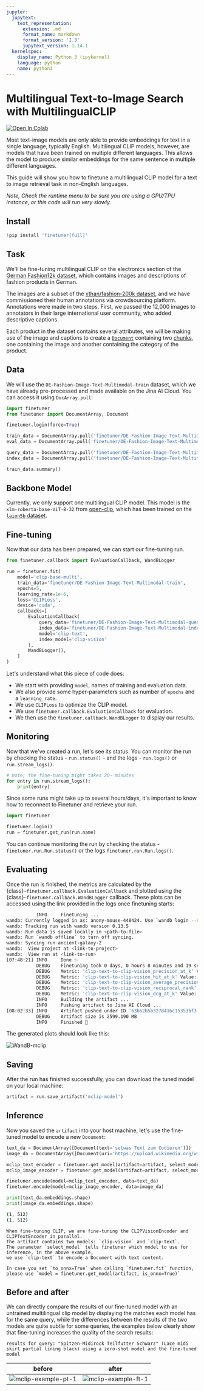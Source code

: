 ```yaml
---
jupyter:
  jupytext:
    text_representation:
      extension: .md
      format_name: markdown
      format_version: '1.3'
      jupytext_version: 1.14.1
  kernelspec:
    display_name: Python 3 (ipykernel)
    language: python
    name: python3
---
```


<!-- #region id="72867ba9-6a8c-4b14-acbf-487ea0a61836" -->
# Multilingual Text-to-Image Search with MultilingualCLIP

<a href="https://colab.research.google.com/drive/10Wldbu0Zugj7NmQyZwZzuorZ6SSAhtIo"><img alt="Open In Colab" src="https://colab.research.google.com/assets/colab-badge.svg"></a>

<!-- #endregion -->

<!-- #region id="f576573b-a48f-4790-817d-e99f8bd28fd0" -->
Most text-image models are only able to provide embeddings for text in a single language, typically English. Multilingual CLIP models, however, are models that have been trained on multiple different languages. This allows the model to produce similar embeddings for the same sentence in multiple different languages.  

This guide will show you how to finetune a multilingual CLIP model for a text to image retrieval task in non-English languages.

*Note, Check the runtime menu to be sure you are using a GPU/TPU instance, or this code will run very slowly.*

<!-- #endregion -->

<!-- #region id="ed1e7d55-a458-4dfd-8f4c-eeb02521c221" -->
## Install
<!-- #endregion -->

```python id="9261d0a7-ad6d-461f-bdf7-54e9804cc45d"
!pip install 'finetuner[full]'
```

<!-- #region id="11f13ad8-e0a7-4ba6-b52b-f85dd221db0f" -->
## Task
<!-- #endregion -->

<!-- #region id="ed1f88d4-f140-48d4-9d20-00e628c73e38" -->
We'll be fine-tuning multilingual CLIP on the electronics section of the [German Fashion12k dataset](https://github.com/Toloka/Fashion12K_german_queries), which contains images and descriptions of fashion products in German.

The images are a subset of the [xthan/fashion-200k dataset](https://github.com/xthan/fashion-200k), and we have commissioned their human annotations via crowdsourcing platform. Annotations were made in two steps.  First, we passed the 12,000 images to annotators in their large international user community, who added descriptive captions.

Each product in the dataset contains several attributes, we will be making use of the image and captions to create a [`Document`](https://docarray.jina.ai/fundamentals/document/#document) containing two [chunks](https://docarray.jina.ai/fundamentals/document/nested/#nested-structure), one containing the image and another containing the category of the product.
<!-- #endregion -->

<!-- #region id="2a40f0b1-7272-4ae6-9d0a-f5c8d6d534d8" -->
## Data
We will use the `DE-Fashion-Image-Text-Multimodal-train` dataset, which we have already pre-processed and made available on the Jina AI Cloud. You can access it using `DocArray.pull`:
<!-- #endregion -->

```python id="4420a4ac-531a-4db3-af75-ebb58d8f828b"
import finetuner
from finetuner import DocumentArray, Document

finetuner.login(force=True)
```

```python id="bab5c3fb-ee75-4818-bd18-23c7a5983e1b"
train_data = DocumentArray.pull('finetuner/DE-Fashion-Image-Text-Multimodal-train', show_progress=True)
eval_data = DocumentArray.pull('finetuner/DE-Fashion-Image-Text-Multimodal-test', show_progress=True)

query_data = DocumentArray.pull('finetuner/DE-Fashion-Image-Text-Multimodal-query', show_progress=True)
index_data = DocumentArray.pull('finetuner/DE-Fashion-Image-Text-Multimodal-index', show_progress=True)

train_data.summary()
```

<!-- #region id="3b859e9c-99e0-484b-98d5-643ad51de8f0" -->
## Backbone Model
Currently, we only support one multilingual CLIP model. This model is the `xlm-roberta-base-ViT-B-32` from [open-clip](https://github.com/mlfoundations/open_clip), which has been trained on the [`laion5b` dataset](https://github.com/LAION-AI/laion5B-paper).
<!-- #endregion -->

<!-- #region id="0b57559c-aa55-40ff-9d05-f061dfb01354" -->
## Fine-tuning
Now that our data has been prepared, we can start our fine-tuning run.
<!-- #endregion -->

```python id="a0cba20d-e335-43e0-8936-d926568034b3"
from finetuner.callback import EvaluationCallback, WandBLogger

run = finetuner.fit(
    model='clip-base-multi',
    train_data='finetuner/DE-Fashion-Image-Text-Multimodal-train',
    epochs=5,
    learning_rate=1e-6,
    loss='CLIPLoss',
    device='cuda',
    callbacks=[
        EvaluationCallback(
            query_data='finetuner/DE-Fashion-Image-Text-Multimodal-query',
            index_data='finetuner/DE-Fashion-Image-Text-Multimodal-index',
            model='clip-text',
            index_model='clip-vision'
        ),
        WandBLogger(),
    ]
)
```

<!-- #region id="6be36da7-452b-4450-a5d5-6cae84522bb5" -->
Let's understand what this piece of code does:

* We start with providing `model`, names of training and evaluation data.
* We also provide some hyper-parameters such as number of `epochs` and a `learning_rate`.
* We use `CLIPLoss` to optimize the CLIP model.
* We use `finetuner.callback.EvaluationCallback` for evaluation.
* We then use the `finetuner.callback.WandBLogger` to display our results.
<!-- #endregion -->

<!-- #region id="923e4206-ac60-4a75-bb3d-4acfc4218cea" -->
## Monitoring

Now that we've created a run, let's see its status. You can monitor the run by checking the status - `run.status()` - and the logs - `run.logs()` or `run.stream_logs()`. 
<!-- #endregion -->

```python tags=[] id="56d020bf-8095-4a83-a532-9b6c296e985a"
# note, the fine-tuning might takes 20~ minutes
for entry in run.stream_logs():
    print(entry)
```

<!-- #region id="b58930f1-d9f5-43d3-b852-5cbaa04cb1aa" -->
Since some runs might take up to several hours/days, it's important to know how to reconnect to Finetuner and retrieve your run.

```python
import finetuner

finetuner.login()
run = finetuner.get_run(run.name)
```

You can continue monitoring the run by checking the status - `finetuner.run.Run.status()` or the logs `finetuner.run.Run.logs()`.
<!-- #endregion -->

<!-- #region id="f0b81ec1-2e02-472f-b2f4-27085bb041cc" -->
## Evaluating
Once the run is finished, the metrics are calculated by the {class}`~finetuner.callback.EvaluationCallback` and plotted using the {class}`~finetuner.callback.WandBLogger` callback. These plots can be accessed using the link provided in the logs once finetuning starts:

```bash
           INFO     Finetuning ... 
wandb: Currently logged in as: anony-mouse-448424. Use `wandb login --relogin` to force relogin
wandb: Tracking run with wandb version 0.13.5
wandb: Run data is saved locally in <path-to-file>
wandb: Run `wandb offline` to turn off syncing.
wandb: Syncing run ancient-galaxy-2
wandb:  View project at <link-to-project>
wandb:  View run at <link-to-run>
[07:48:21] INFO     Done ✨                                                                              __main__.py:195
           DEBUG    Finetuning took 0 days, 0 hours 8 minutes and 19 seconds                             __main__.py:197
           DEBUG    Metric: 'clip-text-to-clip-vision_precision_at_k' Value: 0.04035                     __main__.py:206
           DEBUG    Metric: 'clip-text-to-clip-vision_hit_at_k' Value: 0.79200                           __main__.py:206
           DEBUG    Metric: 'clip-text-to-clip-vision_average_precision' Value: 0.41681                  __main__.py:206
           DEBUG    Metric: 'clip-text-to-clip-vision_reciprocal_rank' Value: 0.41773                    __main__.py:206
           DEBUG    Metric: 'clip-text-to-clip-vision_dcg_at_k' Value: 0.57113                           __main__.py:206
           INFO     Building the artifact ...                                                            __main__.py:208
           INFO     Pushing artifact to Jina AI Cloud ...                                                __main__.py:234
[08:02:33] INFO     Artifact pushed under ID '63b52b5b3278416c15353bf3'                                  __main__.py:236
           DEBUG    Artifact size is 2599.190 MB                                                         __main__.py:238
           INFO     Finished 🚀                                                                          __main__.py:239
```

The generated plots should look like this:

![WandB-mclip](https://user-images.githubusercontent.com/6599259/212645881-20071aba-8643-4878-bc53-97eb6f766bf0.png)

<!-- #endregion -->

<!-- #region id="2b8da34d-4c14-424a-bae5-6770f40a0721" -->
## Saving

After the run has finished successfully, you can download the tuned model on your local machine:
<!-- #endregion -->

```python id="0476c03f-838a-4589-835c-60d1b7f3f893"
artifact = run.save_artifact('mclip-model')
```

<!-- #region id="baabd6be-8660-47cc-a48d-feb43d0a507b" -->
## Inference

Now you saved the `artifact` into your host machine,
let's use the fine-tuned model to encode a new `Document`:
<!-- #endregion -->

```python id="fe43402f-4191-4343-905c-c75c64694662"
text_da = DocumentArray([Document(text='setwas Text zum Codieren')])
image_da = DocumentArray([Document(uri='https://upload.wikimedia.org/wikipedia/commons/4/4e/Single_apple.png')])

mclip_text_encoder = finetuner.get_model(artifact=artifact, select_model='clip-text')
mclip_image_encoder = finetuner.get_model(artifact=artifact, select_model='clip-vision')

finetuner.encode(model=mclip_text_encoder, data=text_da)
finetuner.encode(model=mclip_image_encoder, data=image_da)

print(text_da.embeddings.shape)
print(image_da.embeddings.shape)
```

<!-- #region id="ff2e7818-bf11-4179-a34d-d7b790b0db12" -->
```bash
(1, 512)
(1, 512)
```

```{admonition} what is select_model?
When fine-tuning CLIP, we are fine-tuning the CLIPVisionEncoder and CLIPTextEncoder in parallel.
The artifact contains two models: `clip-vision` and `clip-text`.
The parameter `select_model` tells finetuner which model to use for inference, in the above example,
we use `clip-text` to encode a Document with text content.
```

```{admonition} Inference with ONNX
In case you set `to_onnx=True` when calling `finetuner.fit` function,
please use `model = finetuner.get_model(artifact, is_onnx=True)`
```
<!-- #endregion -->

<!-- #region id="38bc9069-0f0e-47c6-8560-bf77ad200774" -->
## Before and after
We can directly compare the results of our fine-tuned model with an untrained multilingual clip model by displaying the matches each model has for the same query, while the differences between the results of the two models are quite subtle for some queries, the examples below clearly show that fine-tuning increases the quality of the search results:
<!-- #endregion -->

<!-- #region id="e69fdfb2-6482-45fb-9c4d-41e548ef8f06" -->
```plaintext
results for query: "Spitzen-Midirock Teilfutter Schwarz" (Lace midi skirt partial lining black) using a zero-shot model and the fine-tuned model
```

before             |  after
:-------------------------:|:-------------------------:
![mclip-example-pt-1](https://jina-ai-gmbh.ghost.io/content/images/2022/12/mclip-before.png)  |  ![mclip-example-ft-1](https://jina-ai-gmbh.ghost.io/content/images/2022/12/mclip-after.png)



<!-- #endregion -->
